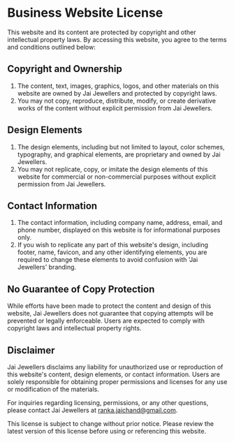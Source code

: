 # Business Website License

This website and its content are protected by copyright and other intellectual property laws. By accessing this website, you agree to the terms and conditions outlined below:

## Copyright and Ownership

1. The content, text, images, graphics, logos, and other materials on this website are owned by Jai Jewellers and protected by copyright laws.
2. You may not copy, reproduce, distribute, modify, or create derivative works of the content without explicit permission from Jai Jewellers.

## Design Elements

1. The design elements, including but not limited to layout, color schemes, typography, and graphical elements, are proprietary and owned by Jai Jewellers.
2. You may not replicate, copy, or imitate the design elements of this website for commercial or non-commercial purposes without explicit permission from Jai Jewellers.

## Contact Information

1. The contact information, including company name, address, email, and phone number, displayed on this website is for informational purposes only.
2. If you wish to replicate any part of this website's design, including footer, name, favicon, and any other identifying elements, you are required to change these elements to avoid confusion with 'Jai Jewellers' branding.

## No Guarantee of Copy Protection

While efforts have been made to protect the content and design of this website, Jai Jewellers does not guarantee that copying attempts will be prevented or legally enforceable. Users are expected to comply with copyright laws and intellectual property rights.

## Disclaimer

Jai Jewellers disclaims any liability for unauthorized use or reproduction of this website's content, design elements, or contact information. Users are solely responsible for obtaining proper permissions and licenses for any use or modification of the materials.

For inquiries regarding licensing, permissions, or any other questions, please contact Jai Jewellers at ranka.jaichand@gmail.com.

This license is subject to change without prior notice. Please review the latest version of this license before using or referencing this website.
